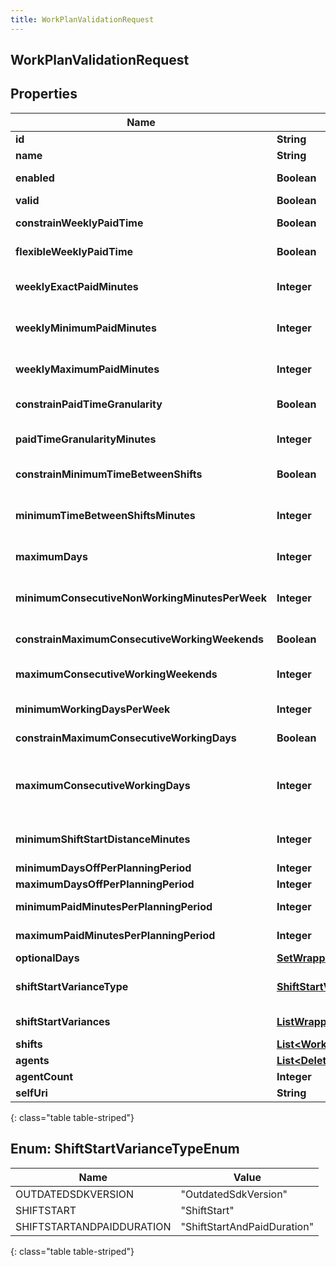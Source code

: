 ```yaml
---
title: WorkPlanValidationRequest
---
```


## WorkPlanValidationRequest

## Properties

| Name                                           | Type                                                                                       | Description                                                                                                                                               | Notes      |
| ---------------------------------------------- | ------------------------------------------------------------------------------------------ | --------------------------------------------------------------------------------------------------------------------------------------------------------- | ---------- |
| **id**                                         | <!----><!---->**String**<!---->                                                            | The globally unique identifier for the object.                                                                                                            | [optional] |
| **name**                                       | <!----><!---->**String**<!---->                                                            |                                                                                                                                                           | [optional] |
| **enabled**                                    | <!----><!---->**Boolean**<!---->                                                           | Whether the work plan is enabled for scheduling                                                                                                           | [optional] |
| **valid**                                      | <!----><!---->**Boolean**<!---->                                                           | Whether the work plan is valid or not                                                                                                                     | [optional] |
| **constrainWeeklyPaidTime**                    | <!----><!---->**Boolean**<!---->                                                           | Whether the weekly paid time constraint is enabled for this work plan                                                                                     | [optional] |
| **flexibleWeeklyPaidTime**                     | <!----><!---->**Boolean**<!---->                                                           | Whether the weekly paid time constraint is flexible for this work plan                                                                                    | [optional] |
| **weeklyExactPaidMinutes**                     | <!----><!---->**Integer**<!---->                                                           | Exact weekly paid time in minutes for this work plan. Used if flexibleWeeklyPaidTime == false                                                             | [optional] |
| **weeklyMinimumPaidMinutes**                   | <!----><!---->**Integer**<!---->                                                           | Minimum weekly paid time in minutes for this work plan. Used if flexibleWeeklyPaidTime == true                                                            | [optional] |
| **weeklyMaximumPaidMinutes**                   | <!----><!---->**Integer**<!---->                                                           | Maximum weekly paid time in minutes for this work plan. Used if flexibleWeeklyPaidTime == true                                                            | [optional] |
| **constrainPaidTimeGranularity**               | <!----><!---->**Boolean**<!---->                                                           | Whether paid time granularity is constrained for this work plan                                                                                           | [optional] |
| **paidTimeGranularityMinutes**                 | <!----><!---->**Integer**<!---->                                                           | Granularity in minutes allowed for shift paid time in this work plan. Used if constrainPaidTimeGranularity == true                                        | [optional] |
| **constrainMinimumTimeBetweenShifts**          | <!----><!---->**Boolean**<!---->                                                           | Whether the minimum time between shifts constraint is enabled for this work plan                                                                          | [optional] |
| **minimumTimeBetweenShiftsMinutes**            | <!----><!---->**Integer**<!---->                                                           | Minimum time between shifts in minutes defined in this work plan. Used if constrainMinimumTimeBetweenShifts == true                                       | [optional] |
| **maximumDays**                                | <!----><!---->**Integer**<!---->                                                           | Maximum number days in a week allowed to be scheduled for this work plan                                                                                  | [optional] |
| **minimumConsecutiveNonWorkingMinutesPerWeek** | <!----><!---->**Integer**<!---->                                                           | Minimum amount of consecutive non working minutes per week that agents who are assigned this work plan are allowed to have off                            | [optional] |
| **constrainMaximumConsecutiveWorkingWeekends** | <!----><!---->**Boolean**<!---->                                                           | Whether to constrain the maximum consecutive working weekends                                                                                             | [optional] |
| **maximumConsecutiveWorkingWeekends**          | <!----><!---->**Integer**<!---->                                                           | The maximum number of consecutive weekends that agents who are assigned to this work plan are allowed to work                                             | [optional] |
| **minimumWorkingDaysPerWeek**                  | <!----><!---->**Integer**<!---->                                                           | The minimum number of days that agents assigned to a work plan must work per week                                                                         | [optional] |
| **constrainMaximumConsecutiveWorkingDays**     | <!----><!---->**Boolean**<!---->                                                           | Whether to constrain the maximum consecutive working days                                                                                                 | [optional] |
| **maximumConsecutiveWorkingDays**              | <!----><!---->**Integer**<!---->                                                           | The maximum number of consecutive days that agents assigned to this work plan are allowed to work. Used if constrainMaximumConsecutiveWorkingDays == true | [optional] |
| **minimumShiftStartDistanceMinutes**           | <!----><!---->**Integer**<!---->                                                           | The time period in minutes for the duration between the start times of two consecutive working days                                                       | [optional] |
| **minimumDaysOffPerPlanningPeriod**            | <!----><!---->**Integer**<!---->                                                           | Minimum days off in the planning period                                                                                                                   | [optional] |
| **maximumDaysOffPerPlanningPeriod**            | <!----><!---->**Integer**<!---->                                                           | Maximum days off in the planning period                                                                                                                   | [optional] |
| **minimumPaidMinutesPerPlanningPeriod**        | <!----><!---->**Integer**<!---->                                                           | Minimum paid minutes in the planning period                                                                                                               | [optional] |
| **maximumPaidMinutesPerPlanningPeriod**        | <!----><!---->**Integer**<!---->                                                           | Maximum paid minutes in the planning period                                                                                                               | [optional] |
| **optionalDays**                               | <!----><!---->[**SetWrapperDayOfWeek**](SetWrapperDayOfWeek.md)<!---->                     | Optional days to schedule for this work plan                                                                                                              | [optional] |
| **shiftStartVarianceType**                     | [**ShiftStartVarianceTypeEnum**](#ShiftStartVarianceTypeEnum)<!---->                       | This constraint ensures that an agent starts each workday within a user-defined time threshold                                                            | [optional] |
| **shiftStartVariances**                        | <!----><!---->[**ListWrapperShiftStartVariance**](ListWrapperShiftStartVariance.md)<!----> | Variance in minutes among start times of shifts in this work plan                                                                                         | [optional] |
| **shifts**                                     | <!----><!---->[**List&lt;WorkPlanShift&gt;**](WorkPlanShift.md)<!---->                     | Shifts in this work plan                                                                                                                                  | [optional] |
| **agents**                                     | <!----><!---->[**List&lt;DeletableUserReference&gt;**](DeletableUserReference.md)<!---->   | Agents in this work plan                                                                                                                                  | [optional] |
| **agentCount**                                 | <!----><!---->**Integer**<!---->                                                           | Number of agents in this work plan                                                                                                                        | [optional] |
| **selfUri**                                    | <!----><!---->**String**<!---->                                                            | The URI for this object                                                                                                                                   | [optional] |

{: class="table table-striped"}

<a name="ShiftStartVarianceTypeEnum"></a>

## Enum: ShiftStartVarianceTypeEnum

| Name                      | Value                                 |
| ------------------------- | ------------------------------------- |
| OUTDATEDSDKVERSION        | &quot;OutdatedSdkVersion&quot;        |
| SHIFTSTART                | &quot;ShiftStart&quot;                |
| SHIFTSTARTANDPAIDDURATION | &quot;ShiftStartAndPaidDuration&quot; |

{: class="table table-striped"}
